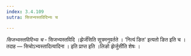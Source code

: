 ```yaml
---
index: 3.4.109
sutra: सिजभ्यस्तविदिभ्यः च

---
```

_सिजभ्यस्तविदिभ्यः च_ - सिजभ्यस्तविदि ।झेर्ज॑सिति सूत्रमनुवर्तते । 'नित्यं ङित' इत्यतो ङित इति च । तदाह — सिचोऽभ्यस्तादित्यादिना । इति प्राप्त इति ।लिङो झेर्जुसी॑ति शेषः । 